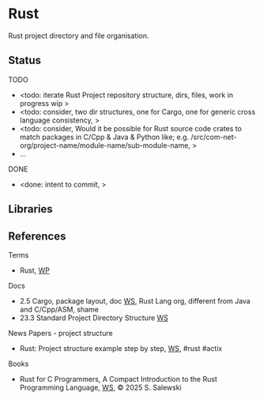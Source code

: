 # Rust

Rust project directory and file organisation.

## Status

TODO
* <todo: iterate Rust Project repository structure, dirs, files, work in progress wip >
* <todo: consider, two dir structures, one for Cargo, one for generic cross language consistency, >
* <todo: consider, Would it be possible for Rust source code crates to match packages in C/Cpp & Java & Python like; e.g. /src/com-net-org/project-name/module-name/sub-module-name, >
* ...

DONE
* <done: intent to commit, >

## Libraries



## References

Terms
* Rust, [WP](https://en.wikipedia.org/wiki/Rust_(programming_language))

Docs
* 2.5 Cargo, package layout, doc [WS](https://doc.rust-lang.org/cargo/guide/project-layout.html), Rust Lang org, different from Java and C/Cpp/ASM, shame
* 23.3 Standard Project Directory Structure [WS](https://rust-for-c-programmers.com/ch23/23_3_standard_project_directory_structure.html)

News Papers - project structure
* Rust: Project structure example step by step, [WS](https://dev.to/ghost/rust-project-structure-example-step-by-step-3ee), #rust #actix 

Books
* Rust for C Programmers, A Compact Introduction to the Rust Programming Language, [WS](https://rust-for-c-programmers.com/ch1/chapter_1_rust_for_c_programmers.html), © 2025 S. Salewski
